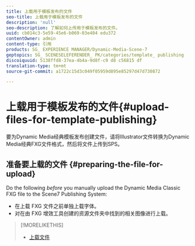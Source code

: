 ```yaml
---
title: 上载用于模板发布的文件
seo-title: 上载用于模板发布的文件
description: 'null'
seo-description: 了解如何上传用于模板发布的文件。
uuid: cb014c3-5e59-45e6-b069-03e404 edu372
contentOwner: admin
content-type: 引用
products: SG_ EXPERIENCE MANAGER/Dynamic-Media-Scene-7
geptopics: SG_ SCENESELEFERENDER_ PK/categories/template_ publishing
discoiquuid: 5138ffd8-37ea-4b4a-9d8f-c9 d8 c56815 df
translation-type: tm+mt
source-git-commit: a1722c15d3c049f05959d895e85297d47d730872

---
```



# 上载用于模板发布的文件{#upload-files-for-template-publishing}

要为Dynamic Media经典模板发布创建文件，请将Illustrator文件转换为Dynamic Media经典FXG文件格式，然后将文件上传到SPS。

## 准备要上载的文件 {#preparing-the-file-for-upload}

Do the following *before* you manually upload the Dynamic Media Classic FXG file to the Scene7 Publishing System:

* 在上载 FXG 文件之前单独上载字体。
* 对在由 FXG 增效工具创建的资源文件夹中找到的相关图像进行上载。

>[!MORELIKETHIS]
>
>* [上载文件](uploading-files.md#uploading_your_files)


